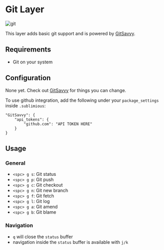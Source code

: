 # Git Layer

![git](http://i.imgur.com/udkcPfB.gif) 

This layer adds basic git support and is powered by [GitSavvy](https://github.com/divmain/GitSavvy/).

## Requirements

- Git on your system

## Configuration

None yet. Check out [GitSavvy](https://github.com/divmain/GitSavvy/blob/master/GitSavvy.sublime-settings) for things you can change. 

To use github integration, add the following under your `package_settings` inside `.sublimious`:

```
"GitSavvy": {
    "api_tokens": {
        "github.com": "API TOKEN HERE"
    }
}
```

## Usage

### General

- `<spc> g s`: Git status
- `<spc> g p`: Git push
- `<spc> g c`: Git checkout
- `<spc> g n`: Git new branch
- `<spc> g f`: Git fetch
- `<spc> g l`: Git log
- `<spc> g a`: Git amend
- `<spc> g b`: Git blame

### Navigation

- `q` will close the `status` buffer
- navigation inside the `status` buffer is available with `j/k`
